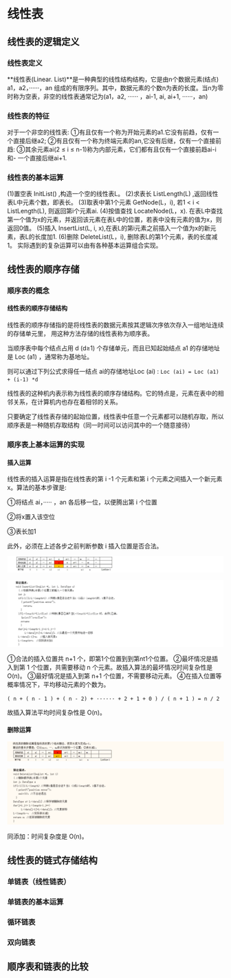 # 线性表

## 线性表的逻辑定义

### 线性表定义

**线性表(Linear. List)**是一种典型的线性结构结构，它是由n个数据元素(结点) a1，a2，······，an
组成的有限序列。其中，数据元素的个数n为表的长度。当n为零时称为空表，非空的线性表通常记为(a1，a2, ······ ，ai-1, ai, ai+1,
······，an)

### 线性表的特征

对于一个非空的线性表:
①有且仅有一个称为开始元素的a1.它没有前趋，仅有一个直接后继a2;
②有且仅有一个称为终端元素的an,它没有后继，仅有一个直接前趋:
③其余元素ai(2 ≤ i ≤ n-1)称为内部元素，它们都有且仅有一个直接前趋ai-i和- 一个直接后继ai+1.

### 线性表的基本运算

(1)置空表 InitList() ,构造一个空的线性表L。
(2)求表长 ListLength(L) ,返回线性表L中元素个数，即表长。
(3)取表中第1个元素 GetNode(L，i), 若1 < i < ListLength(L), 则返回第i个元素ai.
(4)按值查找 LocateNode(L，x). 在表L中查找第一个值为x的元素，并返回该元素在表L中的位置，若表中没有元素的值为x，则返回0值。
(5)插入 InsertList(L, i, x),在表L的第i元素之前插入一个值为x的新元素，表L的长度加1.
(6)删除 DeleteList(L，i), 删除表L的第1个元素，表的长度减1。
实际遇到的复杂运算可以由有各种基本运算组合实现。

## 线性表的顺序存储

### 顺序表的概念

#### 线性表的顺序存储结构

线性表的顺序存储指的是将线性表的数据元素按其逻辑次序依次存入一组地址连续的存储单元里， 用这种方法存储的线性表称为顺序表。

当顺序表中每个结点占用 d (d≥1) 个存储单元，而且已知起始结点 a1 的存储地址是 Loc (a1) ，通常称为基地址。

则可以通过下列公式求得任一结点 ai的存储地址Loc (ai) : `Loc (ai) = Loc (a1) + (i-1) *d`

线性表的这种机内表示称为线性表的顺序存储结构。它的特点是，元素在表中的相邻关系，在计算机内也存在着相邻的关系。

只要确定了线性表存储的起始位置，线性表中任意一个元素都可以随机存取，所以顺序表是一种随机存取结构（同一时间可以访问其中的一个随意接待）

### 顺序表上基本运算的实现

#### 插入运算

线性表的插入运算是指在线性表的第 i -1 个元素和第 i 个元素之间插入一个新元素x。算法的基本步骤是:

①将结点 ai，····· ，an 各后移一位，以便腾出第 i 个位置

②将x置入该空位

③表长加1

此外，必须在上述各步之前判断参数 i 插入位置是否合法。

![image-20240626211827290](image-20240626211827290.png)

![image-20240626211920408](image-20240626211920408.png)

①合法的插入位置共 n+1 个，即第1个位置到到第nt1个位置。
②最坏情况是插入到第 1 个位置，共需要移动 n 个元素。故插入算法的最坏情况时间复杂性是 O(n)。
③最好情况是插入到第 n+1 个位置，不需要移动元素。
④在插入位置等概率情况下，平均移动元素的个数为。

`( n + ( n - 1 ) + ( n - 2) + ······ + 2 + 1 + 0 ) / ( n + 1 ) = n / 2`

故插入算法平均时间复杂性是 O(n)。

#### 删除运算

![image-20240626212037617](image-20240626212037617.png)

![image-20240626212050862](image-20240626212050862.png)

同添加：时间复杂度是 O(n)。

## 线性表的链式存储结构

### 单链表（线性链表）

### 单链表的基本运算

### 循环链表

### 双向链表

## 顺序表和链表的比较

